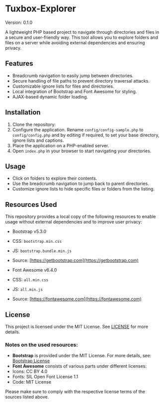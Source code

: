 # Tuxbox-Explorer

Version: 0.1.0

A lightweight PHP based project to navigate through directories and files in a secure and user-friendly way. This tool allows you to explore folders and files on a server while avoiding external dependencies and ensuring privacy.

## Features
- Breadcrumb navigation to easily jump between directories.
- Secure handling of file paths to prevent directory traversal attacks.
- Customizable ignore lists for files and directories.
- Local integration of Bootstrap and Font Awesome for styling.
- AJAX-based dynamic folder loading.

## Installation
1. Clone the repository:
2. Configure the application. Rename `config/config-sample.php` to `config/config.php` and by editing if required, to set your base directory, ignore lists and captions.
3. Place the application on a PHP-enabled server.
4. Open `index.php` in your browser to start navigating your directories.

## Usage
- Click on folders to explore their contents.
- Use the breadcrumb navigation to jump back to parent directories.
- Customize ignore lists to hide specific files or folders from the listing.

## Resources Used
This repository provides a local copy of the following resources to enable usage without external dependencies and to improve user privacy:

- Bootstrap v5.3.0
- CSS: `bootstrap.min.css`
- JS: `bootstrap.bundle.min.js`
- Source: [https://getbootstrap.com](https://getbootstrap.com)

- Font Awesome v6.4.0
- CSS: `all.min.css`
- JS: `all.min.js`
- Source: [https://fontawesome.com](https://fontawesome.com)

## License

This project is licensed under the MIT License. See [LICENSE](./LICENSE) for more details.

### Notes on the used resources:

- **Bootstrap** is provided under the MIT License. For more details, see: [Bootstrap License](https://github.com/twbs/bootstrap/blob/main/LICENSE)
- **Font Awesome** consists of various parts under different licenses:
- Icons: CC BY 4.0
- Fonts: SIL Open Font License 1.1
- Code: MIT License

Please make sure to comply with the respective license terms of the sources listed above.